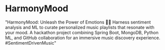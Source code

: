 # HarmonyMood
"HarmonyMood: Unleash the Power of Emotions 🎵💡 Harness sentiment analysis and ML to curate personalized music playlists that resonate with your mood. A hackathon project combining Spring Boot, MongoDB, Python ML, and GitHub collaboration for an immersive music discovery experience. #SentimentDrivenMusic"
